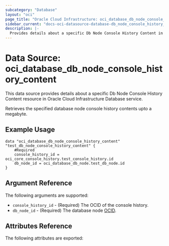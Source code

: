 ```yaml
---
subcategory: "Database"
layout: "oci"
page_title: "Oracle Cloud Infrastructure: oci_database_db_node_console_history_content"
sidebar_current: "docs-oci-datasource-database-db_node_console_history_content"
description: |-
  Provides details about a specific Db Node Console History Content in Oracle Cloud Infrastructure Database service
---
```


# Data Source: oci_database_db_node_console_history_content
This data source provides details about a specific Db Node Console History Content resource in Oracle Cloud Infrastructure Database service.

Retrieves the specified database node console history contents upto a megabyte.


## Example Usage

```hcl
data "oci_database_db_node_console_history_content" "test_db_node_console_history_content" {
	#Required
	console_history_id = oci_core_console_history.test_console_history.id
	db_node_id = oci_database_db_node.test_db_node.id
}
```

## Argument Reference

The following arguments are supported:

* `console_history_id` - (Required) The OCID of the console history.
* `db_node_id` - (Required) The database node [OCID](https://docs.cloud.oracle.com/iaas/Content/General/Concepts/identifiers.htm).


## Attributes Reference

The following attributes are exported:


